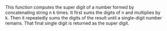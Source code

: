 This function computes the super digit of a number formed by concatenating string n k times. It first sums the digits of n and multiplies by k. Then it repeatedly sums the digits of the result until a single-digit number remains. That final single digit is returned as the super digit.